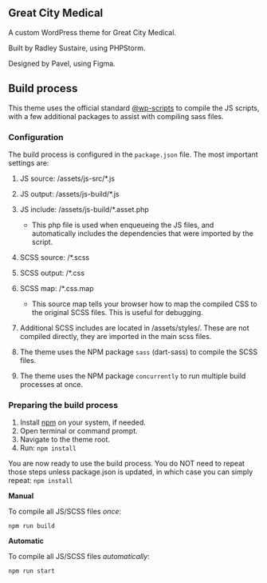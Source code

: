 Great City Medical
-

A custom WordPress theme for Great City Medical.

Built by Radley Sustaire, using PHPStorm.

Designed by Pavel, using Figma.

## Build process

This theme uses the official standard [@wp-scripts](https://github.com/WordPress/gutenberg/blob/trunk/packages/scripts/README.md) to compile the JS scripts, with a few additional packages to assist with compiling sass files.

### Configuration

The build process is configured in the `package.json` file. The most important settings are:

1. JS source: /assets/js-src/*.js
2. JS output: /assets/js-build/*.js
3. JS include: /assets/js-build/*.asset.php
   * This php file is used when enqueueing the JS files, and automatically includes the dependencies that were imported by the script.

5. SCSS source: /\*.scss
5. SCSS output: /\*.css
6. SCSS map: /\*.css.map
   * This source map tells your browser how to map the compiled CSS to the original SCSS files. This is useful for debugging. 

7. Additional SCSS includes are located in /assets/styles/. These are not compiled directly, they are imported in the main scss files.
8. The theme uses the NPM package `sass` (dart-sass) to compile the SCSS files.
9. The theme uses the NPM package `concurrently` to run multiple build processes at once.

### Preparing the build process

1. Install [npm](https://docs.npmjs.com/downloading-and-installing-node-js-and-npm) on your system, if needed.
2. Open terminal or command prompt.
3. Navigate to the theme root.
3. Run: `npm install`

You are now ready to use the build process. You do NOT need to repeat those steps unless package.json is updated, in which case you can simply repeat: `npm install`

**Manual**

To compile all JS/SCSS files _once_:

    npm run build

**Automatic**

To compile all JS/SCSS files _automatically_:

    npm run start

